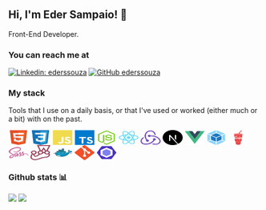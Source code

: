 ## Hi, I'm Eder Sampaio! 👋

Front-End Developer.

### You can reach me at

[![Linkedin: ederssouza](https://img.shields.io/badge/-ederssouza-blue?style=flat-square&logo=Linkedin&logoColor=white&link=https://www.linkedin.com/in/ederssouza/)](https://www.linkedin.com/in/ederssouza/)
[![GitHub ederssouza](https://img.shields.io/github/followers/ederssouza?label=follow&style=social)](https://github.com/ederssouza)

### My stack

Tools that I use on a daily basis, or that I've used or worked (either much or a bit) with on the past.

<div style="display: inline_block">
  <img align="center" alt="HTML" height="30" width="40" src="https://raw.githubusercontent.com/devicons/devicon/master/icons/html5/html5-original.svg">
  <img align="center" alt="CSS" height="30" width="40" src="https://raw.githubusercontent.com/devicons/devicon/master/icons/css3/css3-original.svg">
  <img align="center" alt="JavaScript" height="30" width="40" src="https://raw.githubusercontent.com/devicons/devicon/master/icons/javascript/javascript-plain.svg">
  <img align="center" alt="TypeScript" height="30" width="40" src="https://raw.githubusercontent.com/devicons/devicon/master/icons/typescript/typescript-plain.svg">
  <img align="center" alt="" height="30" width="40" src="https://raw.githubusercontent.com/devicons/devicon/master/icons/nodejs/nodejs-original.svg">  
  <img align="center" alt="" height="30" width="40" src="https://raw.githubusercontent.com/devicons/devicon/master/icons/react/react-original.svg">
  <img align="center" alt="" height="30" width="40" src="https://raw.githubusercontent.com/devicons/devicon/master/icons/redux/redux-original.svg">
  <img align="center" alt="" height="30" width="40" src="https://raw.githubusercontent.com/devicons/devicon/master/icons/nextjs/nextjs-original.svg">  
  <img align="center" alt="" height="30" width="40" src="https://raw.githubusercontent.com/devicons/devicon/master/icons/vuejs/vuejs-original.svg"> 
  <img align="center" alt="" height="30" width="40" src="https://raw.githubusercontent.com/devicons/devicon/master/icons/webpack/webpack-original.svg">
  <img align="center" alt="" height="30" width="40" src="https://raw.githubusercontent.com/devicons/devicon/master/icons/gulp/gulp-plain.svg">  
  <img align="center" alt="" height="30" width="40" src="https://raw.githubusercontent.com/devicons/devicon/master/icons/sass/sass-original.svg">
  <img align="center" alt="" height="30" width="40" src="https://raw.githubusercontent.com/devicons/devicon/master/icons/jest/jest-plain.svg">
  <img align="center" alt="" height="30" width="40" src="https://raw.githubusercontent.com/devicons/devicon/master/icons/docker/docker-original.svg">
  <img align="center" alt="" height="30" width="40" src="https://raw.githubusercontent.com/devicons/devicon/master/icons/git/git-original.svg">
  <img align="center" alt="" height="30" width="40" src="https://raw.githubusercontent.com/devicons/devicon/master/icons/eslint/eslint-original.svg">
</div>

### Github stats 📊

 <div>
  <img height="180em" src="https://github-readme-stats.vercel.app/api?username=ederssouza&show_icons=true&include_all_commits=true&count_private=true"/>
  <img height="180em" src="https://github-readme-stats.vercel.app/api/top-langs/?username=ederssouza&layout=compact&langs_count=7"/>
</div>
